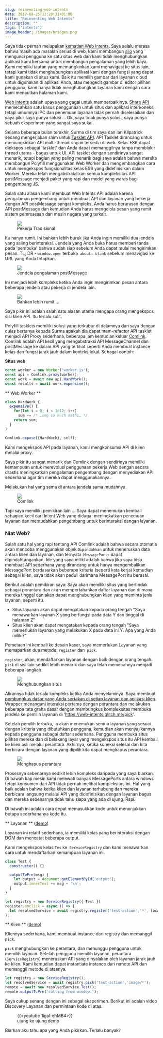 ```yaml
---
slug: reinventing-web-intents
date: 2017-08-25T13:20:31+01:00
title: "Reinventing Web Intents"
description: ""
tags: ["intents"]
image_header: /images/bridges.png
---
```

Saya tidak pernah melupakan [kematian Web Intents](/what-happened-to-web-intents/). Saya selalu merasa bahwa masih ada masalah serius di web, kami membangun [silo](/unintended-silos/) yang mengunci pengguna ke satu situs web dan kami tidak menghubungkan aplikasi kami bersama untuk membangun pengalaman yang lebih kaya. Kami memiliki tautan yang memungkinkan kami menavigasi ke situs lain, tetapi kami tidak menghubungkan aplikasi kami dengan fungsi yang dapat kami gunakan di situs kami. Baik itu memilih gambar dari layanan cloud untuk digunakan di aplikasi Anda, atau mengedit gambar di editor pilihan pengguna; kami hanya tidak menghubungkan layanan kami dengan cara kami menautkan halaman kami.

[Web Intents](https://en.wikipedia.org/wiki/Web_Intents) adalah upaya yang gagal untuk memperbaikinya. [Share API](/navigator.share/) memecahkan satu kasus penggunaan untuk situs dan aplikasi interkoneksi, tetapi umumnya IPC dan penemuan layanan tidak pernah diselesaikan dan saya pikir saya punya solusi ... Ok, saya tidak punya solusi, saya punya sebuah eksperimen yang sangat saya sukai.

Selama beberapa bulan terakhir, Surma di tim saya dan Ian Kilpatrick sedang mengerjakan shim untuk [Tasklet API](https://github.com/GoogleChromeLabs/tasklets). API Tasklet dirancang untuk memungkinkan API multi-thread ringan tersedia di web. Kelas ES6 dapat diekspos sebagai 'tasklet' dan Anda dapat memanggilnya tanpa memblokir thread utama - bagus untuk UI. API tasklet dengan sendirinya sangat menarik, tetapi bagian yang paling menarik bagi saya adalah bahwa mereka membangun Polyfill menggunakan Web Worker dan mengembangkan cara untuk mengekspos fungsionalitas kelas ES6 yang didefinisikan dalam Worker. Mereka telah mengabstraksikan semua kompleksitas API postMessage menjadi paket yang rapi dan model yang waras bagi pengembang JS.

Salah satu alasan kami membuat Web Intents API adalah karena pengalaman pengembang untuk membuat API dan layanan yang bekerja dengan API postMessage sangat kompleks, Anda harus berurusan dengan API postMessage dan kemudian Anda harus mengelola pesan yang rumit sistem pemrosesan dan mesin negara yang terkait.

<figure><img src="/images/worker-dx.png"><figcaption> Pekerja Tradisional </figcaption></figure>

Itu hanya rumit. Ini bahkan lebih buruk jika Anda ingin memiliki dua jendela yang saling berinteraksi. Jendela yang Anda buka harus memberi tanda pada 'pembuka' bahwa sudah siap sebelum Anda dapat mulai mengirimkan pesan. TL; DR - `window.open` terbuka` about: blank` sebelum menavigasi ke URL yang Anda tetapkan.

<figure><img src="/images/window-dx.png"><figcaption> Jendela pengalaman postMessage </figcaption></figure>

Ini menjadi lebih kompleks ketika Anda ingin mengirimkan pesan antara beberapa jendela atau pekerja di jendela lain.

<figure><img src="/images/complex-workers.png"><figcaption> Bahkan lebih rumit ... </figcaption></figure>

Saya pikir ini adalah salah satu alasan utama mengapa orang mengekspos sisi klien API. Itu terlalu sulit.

Polyfill tasklets memiliki solusi yang terkubur di dalamnya dan saya dengan culas bertanya kepada Surma apakah dia dapat mem-refactor API tasklet menjadi API Proxy sederhana, beberapa jam kemudian keluar [Comlink](https://github.com/GoogleChromeLabs/comlink/). Comlink adalah API kecil yang mengabstraksi API MessageChannel dan postMessage ke dalam API yang terlihat seperti Anda membuat instance kelas dan fungsi jarak jauh dalam konteks lokal. Sebagai contoh:


**Situs web**


```javascript
const worker = new Worker('worker.js');
const api = Comlink.proxy(worker);
const work = await new api.HardWork();
const results = await work.expensive();
```



** Web Worker **


```javascript
class HardWork {
  expensive() {
    for(let i = 0; i < 1e12; i++)
      sum += /* …omg so much maths… */
    return sum;
  }
}

Comlink.expose({HardWork}, self);
```


Kami mengekspos API pada layanan, kami mengkonsumsi API di klien melalui proxy.

Saya pikir itu sangat menarik dan Comlink dengan sendirinya memiliki kemampuan untuk merevolusi penggunaan pekerja Web dengan secara drastis meningkatkan pengalaman pengembang dengan menyediakan API sederhana agar tim mereka dapat menggunakannya.

Melakukan hal yang sama di antara jendela sama mudahnya.

<figure><img src="/images/comlink.png"><figcaption> Comlink </figcaption></figure>

Tapi saya memiliki pemikiran lain ... Saya dapat menemukan kembali sebagian kecil dari Intent Web yang diduga: meningkatkan penemuan layanan dan memudahkan pengembang untuk berinteraksi dengan layanan.

### Niat Web?

Salah satu hal yang rapi tentang API Comlink adalah bahwa secara otomatis akan mencoba menggunakan objek `Dipindahkan` untuk meneruskan data antara klien dan layanan, dan ternyata` MessagePorts` dapat dipindahtangankan. Ide yang saya miliki adalah bahwa jika saya bisa membuat API sederhana yang dirancang untuk hanya mengembalikan MessagePort berdasarkan beberapa kriteria (seperti kata kerja) kemudian sebagai klien, saya tidak akan peduli darimana MessagePort itu berasal.

Berikut adalah pemikiran saya: Saya akan memiliki situs yang bertindak sebagai perantara dan akan mempertahankan daftar layanan dan di mana mereka tinggal dan akan dapat menghubungkan klien yang meminta jenis layanan, seperti itu.


* Situs layanan akan dapat mengatakan kepada orang tengah "Saya menawarkan layanan X yang berfungsi pada data Y dan tinggal di halaman Z"
* Situs klien akan dapat mengatakan kepada orang tengah "Saya memerlukan layanan yang melakukan X pada data ini Y. Apa yang Anda miliki?"

Pemetaan ini kembali ke desain kasar, saya memerlukan Layanan yang memaparkan dua metode: `register` dan` pick`.

`register`, akan, mendaftarkan layanan dengan baik dengan orang tengah. `pick` di sisi lain sedikit lebih menarik dan saya telah memecahnya menjadi beberapa langkah.

<figure><img src="/images/webintents-step-1.png"><figcaption> Menghubungkan situs </figcaption></figure>

Alirannya tidak terlalu kompleks ketika Anda menyelaminya. Saya membuat [pembungkus dasar yang Anda sertakan di setiap layanan dan aplikasi klien](https://web-intents.glitch.me/scripts/service.js). Wrapper menangani interaksi pertama dengan perantara dan melakukan beberapa tata graha dasar dengan membungkus kompleksitas membuka jendela ke pemilih layanan di 'https://web-intents.glitch.me/pick'.

Setelah pemilih terbuka, ia akan menemukan semua layanan yang sesuai dengan kriteria yang dibutuhkan pengguna, kemudian akan menyajikannya kepada pengguna sebagai daftar sederhana. Pengguna membuka situs pilihan mereka dan di belakang layar yang mengekspos situs itu API kembali ke klien asli melalui perantara. Akhirnya, ketika koneksi selesai dan kita berbicara dengan layanan yang dipilih kita dapat menghapus perantara.

<figure><img src="/images/webintents-step-2.png"><figcaption> Menghapus perantara </figcaption></figure>

Prosesnya sebenarnya sedikit lebih kompleks daripada yang saya biarkan. Di bawah kap mesin kami melewati banyak MessagePorts antara windows tetapi konsumen dari API tidak pernah melihat kompleksitas ini. Hal yang baik adalah bahwa ketika klien dan layanan terhubung dan mereka berbicara langsung melalui API yang didefinisikan dengan layanan bagus dan mereka sebenarnya tidak tahu siapa yang ada di ujung. Rapi.

Di bawah ini adalah cara cepat memasukkan kode untuk menunjukkan betapa sederhananya kode itu.


** Layanan ** ([demo](https://web-intents-service-1.glitch.me/))

Layanan ini relatif sederhana, ia memiliki kelas yang berinteraksi dengan DOM dan mencatat beberapa output.

Kami mengekspos kelas `Tes` ke` ServiceRegistry` dan kami menawarkan cara untuk mendaftarkan kemampuan layanan ini.


```javascript
class Test {
  constructor() {}

  outputToPre(msg) {
    let output = document.getElementById('output');
    output.innerText += msg + '\n';
  }
}

let registry = new ServiceRegistry({ Test })
register.onclick = async () => {    
  let resolvedService = await registry.register('test-action','*', location.href);  
};
```



** Klien ** ([demo](https://web-intents-client.glitch.me/))

Kliennya sederhana, kami membuat instance dari registry dan memanggil `pick`.

`pick` menghubungkan ke perantara, dan menunggu pengguna untuk memilih layanan. Setelah pengguna memilih layanan, perantara (`ServiceRegistry`) meneruskan API yang dinyalakan oleh layanan jarak jauh ke klien. Kami kemudian dapat instantiate instance dari remote API dan memanggil metode di atasnya.


```javascript
let registry = new ServiceRegistry();
let resolvedService = await registry.pick('test-action','image/*');
remote = await new resolvedService.Test();
remote.outputToPre('calling from window.');
```


Saya cukup senang dengan ini sebagai eksperimen. Berikut ini adalah video Discovery Layanan dan permintaan kode di atas.

<figure> {{&lt;youtube 1igal-ehMB4&gt;}} <figcaption> ujung ke ujung demo </figcaption></figure>

Biarkan aku tahu apa yang Anda pikirkan. Terlalu banyak?